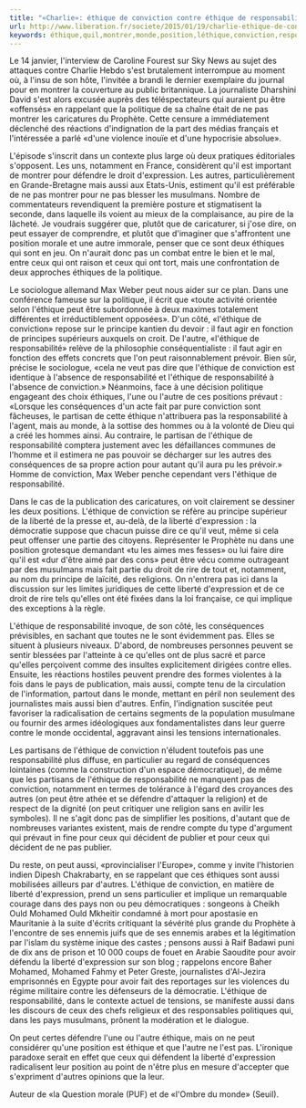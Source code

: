```yaml
---
title: "«Charlie»: éthique de conviction contre éthique de responsabilité"
url: http://www.liberation.fr/societe/2015/01/19/charlie-ethique-de-conviction-contre-ethique-de-responsabilite_1184055
keywords: éthique,quil,montrer,monde,position,léthique,conviction,responsabilité,éthiques,dexpression,charlie,liberté
---
```

Le 14 janvier, l'interview de Caroline Fourest sur Sky News au sujet des attaques contre Charlie Hebdo s'est brutalement interrompue au moment où, à l'insu de son hôte, l'invitée a brandi le dernier exemplaire du journal pour en montrer la couverture au public britannique. La journaliste Dharshini David s'est alors excusée auprès des téléspectateurs qui auraient pu être «offensés» en rappelant que la politique de sa chaîne était de ne pas montrer les caricatures du Prophète. Cette censure a immédiatement déclenché des réactions d'indignation de la part des médias français et l'intéressée a parlé «d'une violence inouïe et d'une hypocrisie absolue».

L'épisode s'inscrit dans un contexte plus large où deux pratiques éditoriales s'opposent. Les uns, notamment en France, considèrent qu'il est important de montrer pour défendre le droit d'expression. Les autres, particulièrement en Grande-Bretagne mais aussi aux Etats-Unis, estiment qu'il est préférable de ne pas montrer pour ne pas blesser les musulmans. Nombre de commentateurs revendiquent la première posture et stigmatisent la seconde, dans laquelle ils voient au mieux de la complaisance, au pire de la lâcheté. Je voudrais suggérer que, plutôt que de caricaturer, si j'ose dire, on peut essayer de comprendre, et plutôt que d'imaginer que s'affrontent une position morale et une autre immorale, penser que ce sont deux éthiques qui sont en jeu. On n'aurait donc pas un combat entre le bien et le mal, entre ceux qui ont raison et ceux qui ont tort, mais une confrontation de deux approches éthiques de la politique.

Le sociologue allemand Max Weber peut nous aider sur ce plan. Dans une conférence fameuse sur la politique, il écrit que «toute activité orientée selon l'éthique peut être subordonnée à deux maximes totalement différentes et irréductiblement opposées». D'un côté, «l'éthique de conviction» repose sur le principe kantien du devoir : il faut agir en fonction de principes supérieurs auxquels on croit. De l'autre, «l'éthique de responsabilité» relève de la philosophie conséquentialiste : il faut agir en fonction des effets concrets que l'on peut raisonnablement prévoir. Bien sûr, précise le sociologue, «cela ne veut pas dire que l'éthique de conviction est identique à l'absence de responsabilité et l'éthique de responsabilité à l'absence de conviction.» Néanmoins, face à une décision politique engageant des choix éthiques, l'une ou l'autre de ces positions prévaut : «Lorsque les conséquences d'un acte fait par pure conviction sont fâcheuses, le partisan de cette éthique n'attribuera pas la responsabilité à l'agent, mais au monde, à la sottise des hommes ou à la volonté de Dieu qui a créé les hommes ainsi. Au contraire, le partisan de l'éthique de responsabilité comptera justement avec les défaillances communes de l'homme et il estimera ne pas pouvoir se décharger sur les autres des conséquences de sa propre action pour autant qu'il aura pu les prévoir.» Homme de conviction, Max Weber penche cependant vers l'éthique de responsabilité.

Dans le cas de la publication des caricatures, on voit clairement se dessiner les deux positions. L'éthique de conviction se réfère au principe supérieur de la liberté de la presse et, au-delà, de la liberté d'expression : la démocratie suppose que chacun puisse dire ce qu'il veut, même si cela peut offenser une partie des citoyens. Représenter le Prophète nu dans une position grotesque demandant «tu les aimes mes fesses» ou lui faire dire qu'il est «dur d'être aimé par des cons» peut être vécu comme outrageant par des musulmans mais fait partie du droit de rire de tout et, notamment, au nom du principe de laïcité, des religions. On n'entrera pas ici dans la discussion sur les limites juridiques de cette liberté d'expression et de ce droit de rire tels qu'elles ont été fixées dans la loi française, ce qui implique des exceptions à la règle.

L'éthique de responsabilité invoque, de son côté, les conséquences prévisibles, en sachant que toutes ne le sont évidemment pas. Elles se situent à plusieurs niveaux. D'abord, de nombreuses personnes peuvent se sentir blessées par l'atteinte à ce qu'elles ont de plus sacré et parce qu'elles perçoivent comme des insultes explicitement dirigées contre elles. Ensuite, les réactions hostiles peuvent prendre des formes violentes à la fois dans le pays de publication, mais aussi, compte tenu de la circulation de l'information, partout dans le monde, mettant en péril non seulement des journalistes mais aussi bien d'autres. Enfin, l'indignation suscitée peut favoriser la radicalisation de certains segments de la population musulmane ou fournir des armes idéologiques aux fondamentalistes dans leur guerre contre le monde occidental, aggravant ainsi les tensions internationales.

Les partisans de l'éthique de conviction n'éludent toutefois pas une responsabilité plus diffuse, en particulier au regard de conséquences lointaines (comme la construction d'un espace démocratique), de même que les partisans de l'éthique de responsabilité ne manquent pas de conviction, notamment en termes de tolérance à l'égard des croyances des autres (on peut être athée et se défendre d'attaquer la religion) et de respect de la dignité (on peut critiquer une religion sans en avilir les symboles). Il ne s'agit donc pas de simplifier les positions, d'autant que de nombreuses variantes existent, mais de rendre compte du type d'argument qui prévaut in fine pour ceux qui décident de publier et pour ceux qui décident de ne pas publier.

Du reste, on peut aussi, «provincialiser l'Europe», comme y invite l'historien indien Dipesh Chakrabarty, en se rappelant que ces éthiques sont aussi mobilisées ailleurs par d'autres. L'éthique de conviction, en matière de liberté d'expression, prend un sens particulier et implique un remarquable courage dans des pays non ou peu démocratiques : songeons à Cheikh Ould Mohamed Ould Mkheitir condamné à mort pour apostasie en Mauritanie à la suite d'écrits critiquant la sévérité plus grande du Prophète à l'encontre de ses ennemis juifs que de ses ennemis arabes et la légitimation par l'islam du système inique des castes ; pensons aussi à Raif Badawi puni de dix ans de prison et 10 000 coups de fouet en Arabie Saoudite pour avoir défendu la liberté d'expression sur son blog ; rappelons encore Baher Mohamed, Mohamed Fahmy et Peter Greste, journalistes d'Al-Jezira emprisonnés en Egypte pour avoir fait des reportages sur les violences du régime militaire contre les défenseurs de la démocratie. L'éthique de responsabilité, dans le contexte actuel de tensions, se manifeste aussi dans les discours de ceux des chefs religieux et des responsables politiques qui, dans les pays musulmans, prônent la modération et le dialogue.

On peut certes défendre l'une ou l'autre éthique, mais on ne peut considérer qu'une position est éthique et que l'autre ne l'est pas. L'ironique paradoxe serait en effet que ceux qui défendent la liberté d'expression radicalisent leur position au point de n'être plus en mesure d'accepter que s'expriment d'autres opinions que la leur.

Auteur de «la Question morale (PUF) et de «l'Ombre du monde» (Seuil).
